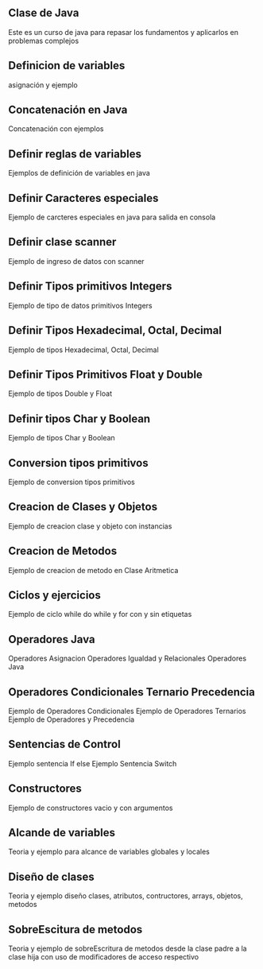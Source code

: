 ## Clase de Java
Este es un curso de java para repasar los fundamentos y aplicarlos en problemas complejos

## Definicion de variables
asignación y ejemplo

## Concatenación en Java
Concatenación con ejemplos

## Definir reglas de variables
Ejemplos de definición de variables en java

## Definir Caracteres especiales
Ejemplo de carcteres especiales en java para salida en consola

## Definir clase scanner
Ejemplo de ingreso de datos con scanner

## Definir Tipos primitivos Integers
Ejemplo de tipo de datos primitivos Integers

## Definir Tipos Hexadecimal, Octal, Decimal
Ejemplo de tipos Hexadecimal, Octal, Decimal

## Definir Tipos Primitivos Float y Double
Ejemplo de tipos Double y Float

## Definir tipos Char y Boolean
Ejemplo de tipos Char y Boolean

## Conversion tipos primitivos
Ejemplo de conversion tipos primitivos

## Creacion de Clases y Objetos
Ejemplo de creacion clase y objeto con instancias

## Creacion de Metodos
Ejemplo de creacion de metodo en Clase Aritmetica
## Ciclos y ejercicios
Ejemplo de ciclo while do while y for con y sin etiquetas
## Operadores Java
Operadores Asignacion
Operadores Igualdad y Relacionales
Operadores Java

## Operadores Condicionales Ternario Precedencia
Ejemplo de Operadores Condicionales
Ejemplo de Operadores Ternarios
Ejemplo de Operadores y Precedencia

## Sentencias de Control
Ejemplo sentencia If else
Ejemplo Sentencia Switch

## Constructores
Ejemplo de constructores vacio y con argumentos

## Alcande de variables
Teoria y ejemplo para alcance de variables globales y locales

## Diseño de clases
Teoria y ejemplo diseño clases, atributos, contructores, arrays, objetos, metodos

## SobreEscitura de  metodos
Teoria y ejemplo de sobreEscritura de metodos desde la clase padre a la clase hija
con uso de modificadores de acceso respectivo